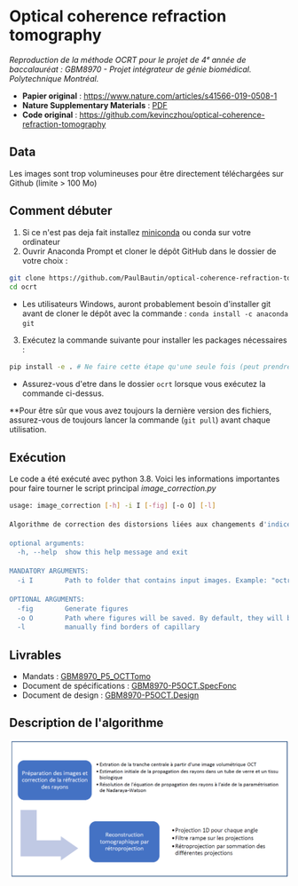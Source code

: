 # Optical coherence refraction tomography

*Reproduction de la méthode OCRT pour le projet de 4ᵉ année de baccalauréat : GBM8970 - Projet intégrateur de génie biomédical. Polytechnique Montréal.*
* **Papier original** : https://www.nature.com/articles/s41566-019-0508-1
* **Nature Supplementary Materials** : [PDF](https://static-content.springer.com/esm/art%3A10.1038%2Fs41566-019-0508-1/MediaObjects/41566_2019_508_MOESM1_ESM.pdf)
* **Code original** : https://github.com/kevinczhou/optical-coherence-refraction-tomography

## Data
Les images sont trop volumineuses pour être directement téléchargées sur Github (limite > 100 Mo)

## Comment débuter
1) Si ce n'est pas deja fait installez [miniconda](https://docs.conda.io/en/latest/miniconda.html) ou conda sur votre ordinateur
2) Ouvrir Anaconda Prompt et cloner le dépôt GitHub dans le dossier de votre choix :
```bash
git clone https://github.com/PaulBautin/optical-coherence-refraction-tomography.git ocrt
cd ocrt
```
- Les utilisateurs Windows, auront probablement besoin d'installer git avant de cloner le dépôt avec la commande : `conda install -c anaconda git`

3) Exécutez la commande suivante pour installer les packages nécessaires :

```bash
pip install -e . # Ne faire cette étape qu'une seule fois (peut prendre quelques minutes)
```
- Assurez-vous d'etre dans le dossier `ocrt` lorsque vous exécutez la commande ci-dessus.

**Pour être sûr que vous avez toujours la dernière version des fichiers, assurez-vous de toujours lancer la commande (`git pull`) avant chaque utilisation.

## Exécution
Le code a été exécuté avec python 3.8. Voici les informations importantes pour faire tourner le script principal *image_correction.py*
```bash
usage: image_correction [-h] -i I [-fig] [-o O] [-l]

Algorithme de correction des distorsions liées aux changements d'indices de réfractions.

optional arguments:
  -h, --help  show this help message and exit

MANDATORY ARGUMENTS:
  -i I        Path to folder that contains input images. Example: "octr_data"

OPTIONAL ARGUMENTS:
  -fig        Generate figures
  -o O        Path where figures will be saved. By default, they will be saved in the current directory.
  -l          manually find borders of capillary
```
## Livrables
* Mandats :
  [GBM8970_P5_OCTTomo](data/GBM8970_P5_OCTTomo.pdf)
* Document de spécifications :
  [GBM8970-P5OCT.SpecFonc](data/GBM8970-P5OCT.SpecFonc.pdf)
* Document de design :
[GBM8970-P5OCT.Design](data/GBM8970-P5OCT.Design.pdf)

## Description de l'algorithme
![alt text](data/description_algorithme.PNG)
